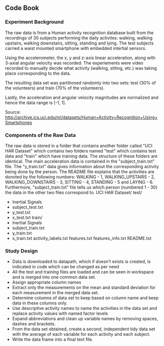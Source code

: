 ## Code Book
### Experiment Background
The raw data is from a Human activity recognition database built from the recordings of 30 subjects performing the daily activites: walking, walking upstairs, walking downstairs, sitting, standing and lying. The test subjects carried a waist mounted smartphone with embedded intertial sensors.

Using the accelerometer, the x, y and z-axis linear acceleration, along with 3-axial angular velocity was recorded. The experiements were video recorded to manually decide what activity (walking, sitting, etc.) was taking place corresponding to the data.

The resulting data set was partitioned randomly into two sets: test (30% of the volunteers) and train (70% of the volunteers).

Lastly, the acceleration and angular velocity magnitudes are normalized and hence the data range is [-1, 1].

Source: http://archive.ics.uci.edu/ml/datasets/Human+Activity+Recognition+Using+Smartphones

### Components of the Raw Data
The raw data is stored in a folder that contains another folder called "UCI HAR Dataset" which contains two folders named "test" which contains test data and "train" which have training data. The structure of these folders are identical. The main acceleration data is contained in the "subject_train.txt" file. The "y_train.txt" data gives information about the corresponding activity being done by the person. The README file explains that the activities are donoted by the following numbers: WALKING - 1, WALKING_UPSTAIRS - 2, WALKING_DOWNSTAIRS - 3, SITTING - 4, STANDING - 5 and LAYING - 6. Furthermore, "subject_train.txt" file tells us which person (numbered 1 - 30) the data in the other two files correspond to.
UCI HAR Dataset/
test/
* Inertial Signals
* subject_test.txt
* y_test.txt
* x_test.txt
train/
* Inertial Signals
* subject_train.txt
* y_train.txt
* x_train.txt
activity_labels.txt
features.txt
features_info.txt
README.txt
### Study Design
* Data is downloaded to datapath, which if doesn't exists is created, is indicated in code which can be changed as per need
* All the test and training files are loaded and can be seen in workspace and is merged into one common data set.
* Assign appropriate column names
* Extract only the measurements on the mean and standard deviation for each measurement in the merged data set.
* Determine columns of data set to keep based on column name and keep data in these columns only.
* Use descriptive activity names to name the activities in the data set and replace activity values with named factor levels
* Expand abbreviations and clean up variable names by removing spaces, dashes and brackets.
* From the data set obtained, create a second, independent tidy data set with the average of each variable for each activity and each subject.
* Write the data frame into a final text file.